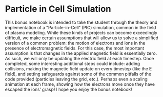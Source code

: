 Particle in Cell Simulation
======

This bonus notebook is intended to take the student through the theory and implementation of a "Particle-in-Cell" (PIC) simulation, common in the field of plasma modeling. While these kinds of projects can become exceedingly difficult, we make certain assumptions that will allow us to solve a simplified version of a common problem: the motion of electrons and ions in the presence of electromagnetic fields.
For this case, the most important assumption is that changes in the applied magnetic field is essentially zero. As such, we will only be updating the electric field at each timestep.
Once completed, some interesting additional steps could include: adding collisions, making the magnetic field update on every timestep (like the E field), and setting safeguards against some of the common pitfalls of the code provided (particles leaving the grid, etc.). Perhaps even a scaling animation at each frame, showing how the electrons move once they have escaped the ions' grasp!
I hope you enjoy the bonus notebook!
